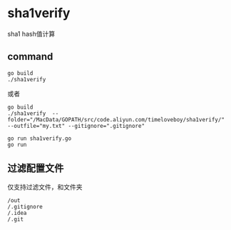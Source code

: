# sha1verify
sha1 hash值计算
## command

```
go build
./sha1verify
```

或者
```
go build
./sha1verify  --folder="/MacData/GOPATH/src/code.aliyun.com/timeloveboy/sha1verify/"  --outfile="my.txt" --gitignore=".gitignore"
```

```
go run sha1verify.go
go run 
```

## 过滤配置文件
仅支持过滤文件，和文件夹

```
/out
/.gitignore
/.idea
/.git
```